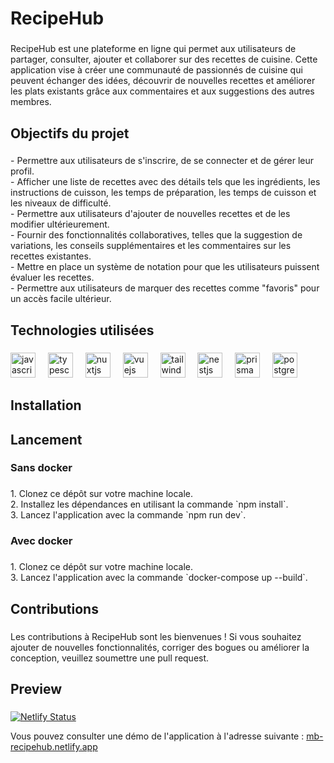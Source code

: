 <h1 align="left">RecipeHub</h1>

###

<p align="left">RecipeHub est une plateforme en ligne qui permet aux utilisateurs de partager, consulter, ajouter et collaborer sur des recettes de cuisine. Cette application vise à créer une communauté de passionnés de cuisine qui peuvent échanger des idées, découvrir de nouvelles recettes et améliorer les plats existants grâce aux commentaires et aux suggestions des autres membres.</p>

###

<h2 align="left">Objectifs du projet</h2>

###

<p align="left">- Permettre aux utilisateurs de s'inscrire, de se connecter et de gérer leur profil.<br>- Afficher une liste de recettes avec des détails tels que les ingrédients, les instructions de cuisson, les temps de préparation, les temps de cuisson et les niveaux de difficulté.<br>- Permettre aux utilisateurs d'ajouter de nouvelles recettes et de les modifier ultérieurement.<br>- Fournir des fonctionnalités collaboratives, telles que la suggestion de variations, les conseils supplémentaires et les commentaires sur les recettes existantes.<br>- Mettre en place un système de notation pour que les utilisateurs puissent évaluer les recettes.<br>- Permettre aux utilisateurs de marquer des recettes comme "favoris" pour un accès facile ultérieur.</p>

###

<h2 align="left">Technologies utilisées</h2>

###

<div align="left">
  <img src="https://cdn.jsdelivr.net/gh/devicons/devicon/icons/javascript/javascript-original.svg" height="40" alt="javascript logo"  />
  <img width="12" />
  <img src="https://cdn.jsdelivr.net/gh/devicons/devicon/icons/typescript/typescript-original.svg" height="40" alt="typescript logo"  />
  <img width="12" />
  <img src="https://cdn.jsdelivr.net/gh/devicons/devicon/icons/nuxtjs/nuxtjs-original.svg" height="40" alt="nuxtjs logo"  />
  <img width="12" />
  <img src="https://cdn.jsdelivr.net/gh/devicons/devicon/icons/vuejs/vuejs-original.svg" height="40" alt="vuejs logo"  />
  <img width="12" />
  <img src="https://cdn.jsdelivr.net/gh/devicons/devicon/icons/tailwindcss/tailwindcss-original-wordmark.svg" height="40" alt="tailwindcss logo"  />
  <img width="12" />
  <img src="https://cdn.jsdelivr.net/gh/devicons/devicon/icons/nestjs/nestjs-plain.svg" height="40" alt="nestjs logo"  />
  <img width="12" />
  <img src="https://skillicons.dev/icons?i=prisma" height="40" alt="prisma logo"  />
  <img width="12" />
  <img src="https://cdn.jsdelivr.net/gh/devicons/devicon/icons/postgresql/postgresql-original.svg" height="40" alt="postgresql logo"  />
</div>

###

<h2 align="left">Installation</h2>

###

<h2 align="left">Lancement</h2>

###

<h3 align="left">Sans docker</h3>

###

<p align="left">1. Clonez ce dépôt sur votre machine locale.<br>2. Installez les dépendances en utilisant la commande `npm install`.<br>3. Lancez l'application avec la commande `npm run dev`.</p>

###

<h3 align="left">Avec docker</h3>

###

<p align="left">1. Clonez ce dépôt sur votre machine locale.<br>3. Lancez l'application avec la commande `docker-compose up --build`.</p>

###

<h2 align="left">Contributions</h2>

###

<p align="left">Les contributions à RecipeHub sont les bienvenues ! Si vous souhaitez ajouter de nouvelles fonctionnalités, corriger des bogues ou améliorer la conception, veuillez soumettre une pull request.</p>

###

<h2 align="left">Preview</h2>

###
[![Netlify Status](https://api.netlify.com/api/v1/badges/f9b5606f-939a-45cb-940d-3ac5dfb4b625/deploy-status)](https://app.netlify.com/sites/mb-recipehub/deploys)
<p align="left">Vous pouvez consulter une démo de l'application à l'adresse suivante : <a href="mb-recipehub.netlify.app" target="_blank">mb-recipehub.netlify.app</a></p>
